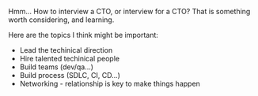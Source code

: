 Hmm...
How to interview a CTO, or interview for a CTO? That is something worth considering, and learning.

Here are the topics I think might be important:
* Lead the techinical direction
* Hire talented techinical people
* Build teams (dev/qa...)
* Build process (SDLC, CI, CD...)
* Networking - relationship is key to make things happen

